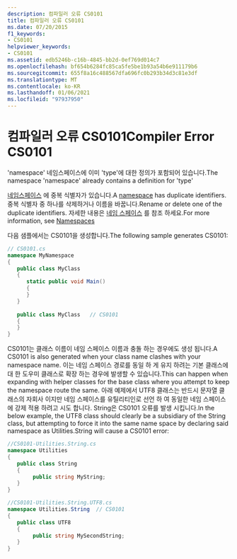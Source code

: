 ```yaml
---
description: 컴파일러 오류 CS0101
title: 컴파일러 오류 CS0101
ms.date: 07/20/2015
f1_keywords:
- CS0101
helpviewer_keywords:
- CS0101
ms.assetid: edb5246b-c16b-4845-bb2d-0ef769d014c7
ms.openlocfilehash: bf654b6284fc85ca5fe5be1b93a54b6e911179b6
ms.sourcegitcommit: 655f8a16c488567dfa696fc0b293b34d3c81e3df
ms.translationtype: MT
ms.contentlocale: ko-KR
ms.lasthandoff: 01/06/2021
ms.locfileid: "97937950"
---
```

# <a name="compiler-error-cs0101"></a><span data-ttu-id="aa957-103">컴파일러 오류 CS0101</span><span class="sxs-lookup"><span data-stu-id="aa957-103">Compiler Error CS0101</span></span>

<span data-ttu-id="aa957-104">'namespace' 네임스페이스에 이미 'type'에 대한 정의가 포함되어 있습니다.</span><span class="sxs-lookup"><span data-stu-id="aa957-104">The namespace 'namespace' already contains a definition for 'type'</span></span>  
  
 <span data-ttu-id="aa957-105">[네임스페이스](../language-reference/keywords/namespace.md) 에 중복 식별자가 있습니다.</span><span class="sxs-lookup"><span data-stu-id="aa957-105">A [namespace](../language-reference/keywords/namespace.md) has duplicate identifiers.</span></span> <span data-ttu-id="aa957-106">중복 식별자 중 하나를 삭제하거나 이름을 바꿉니다.</span><span class="sxs-lookup"><span data-stu-id="aa957-106">Rename or delete one of the duplicate identifiers.</span></span> <span data-ttu-id="aa957-107">자세한 내용은 [네임 스페이스](../programming-guide/namespaces/index.md) 를 참조 하세요.</span><span class="sxs-lookup"><span data-stu-id="aa957-107">For more information, see [Namespaces](../programming-guide/namespaces/index.md)</span></span>  
  
 <span data-ttu-id="aa957-108">다음 샘플에서는 CS0101을 생성합니다.</span><span class="sxs-lookup"><span data-stu-id="aa957-108">The following sample generates CS0101:</span></span>  
  
```csharp  
// CS0101.cs  
namespace MyNamespace  
{  
   public class MyClass  
   {  
      static public void Main()  
      {  
      }  
   }  
  
   public class MyClass   // CS0101  
   {  
   }  
}  
```

<span data-ttu-id="aa957-109">CS0101는 클래스 이름이 네임 스페이스 이름과 충돌 하는 경우에도 생성 됩니다.</span><span class="sxs-lookup"><span data-stu-id="aa957-109">A CS0101 is also generated when your class name clashes with your namespace name.</span></span>  <span data-ttu-id="aa957-110">이는 네임 스페이스 경로를 동일 하 게 유지 하려는 기본 클래스에 대 한 도우미 클래스로 확장 하는 경우에 발생할 수 있습니다.</span><span class="sxs-lookup"><span data-stu-id="aa957-110">This can happen when expanding with helper classes for the base class where you attempt to keep the namespace route the same.</span></span>  <span data-ttu-id="aa957-111">아래 예제에서 UTF8 클래스는 반드시 문자열 클래스의 자회사 이지만 네임 스페이스를 유틸리티인로 선언 하 여 동일한 네임 스페이스에 강제 적용 하려고 시도 합니다. String은 CS0101 오류를 발생 시킵니다.</span><span class="sxs-lookup"><span data-stu-id="aa957-111">In the below example, the UTF8 class should clearly be a subsidiary of the String class, but attempting to force it into the same name space by declaring said namespace as Utilities.String will cause a CS0101 error:</span></span>

```csharp
//CS0101-Utilities.String.cs
namespace Utilities
{  
   public class String
   {  
        public string MyString;
   }  
}

//CS0101-Utilities.String.UTF8.cs
namespace Utilities.String  // CS0101  
{  
   public class UTF8
   {  
        public string MySecondString;
   }  
}  
```
